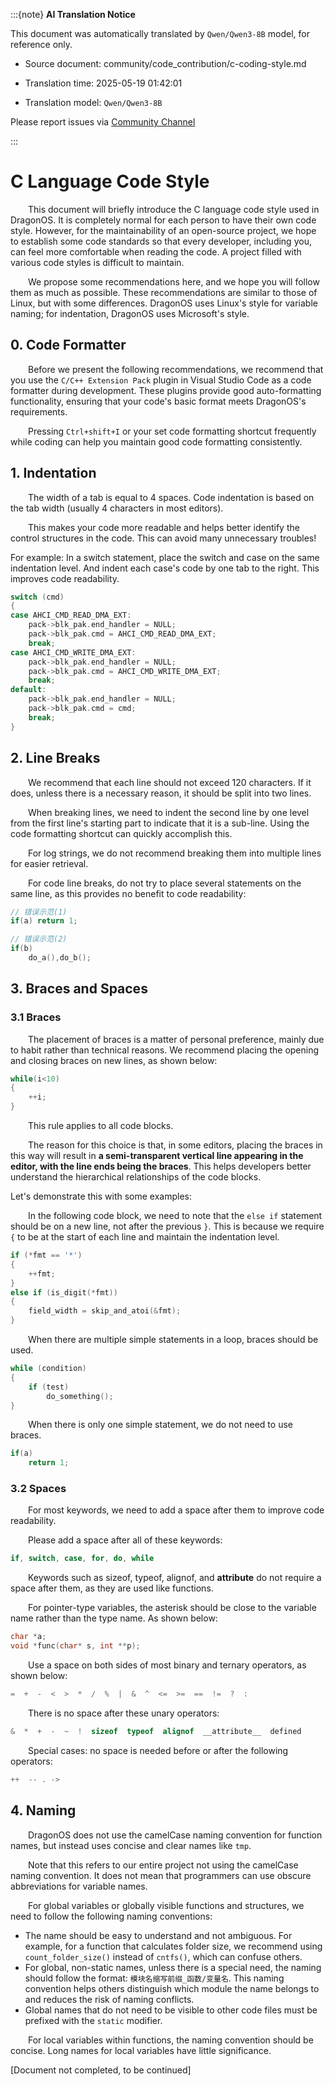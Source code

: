 :::{note}
**AI Translation Notice**

This document was automatically translated by `Qwen/Qwen3-8B` model, for reference only.

- Source document: community/code_contribution/c-coding-style.md

- Translation time: 2025-05-19 01:42:01

- Translation model: `Qwen/Qwen3-8B`

Please report issues via [Community Channel](https://github.com/DragonOS-Community/DragonOS/issues)

:::

# C Language Code Style

&emsp;&emsp;This document will briefly introduce the C language code style used in DragonOS. It is completely normal for each person to have their own code style. However, for the maintainability of an open-source project, we hope to establish some code standards so that every developer, including you, can feel more comfortable when reading the code. A project filled with various code styles is difficult to maintain.

&emsp;&emsp;We propose some recommendations here, and we hope you will follow them as much as possible. These recommendations are similar to those of Linux, but with some differences. DragonOS uses Linux's style for variable naming; for indentation, DragonOS uses Microsoft's style.

## 0. Code Formatter

&emsp;&emsp;Before we present the following recommendations, we recommend that you use the `C/C++ Extension Pack` plugin in Visual Studio Code as a code formatter during development. These plugins provide good auto-formatting functionality, ensuring that your code's basic format meets DragonOS's requirements.

&emsp;&emsp;Pressing `Ctrl+shift+I` or your set code formatting shortcut frequently while coding can help you maintain good code formatting consistently.

## 1. Indentation

&emsp;&emsp;The width of a tab is equal to 4 spaces. Code indentation is based on the tab width (usually 4 characters in most editors).

&emsp;&emsp;This makes your code more readable and helps better identify the control structures in the code. This can avoid many unnecessary troubles!

For example: In a switch statement, place the switch and case on the same indentation level. And indent each case's code by one tab to the right. This improves code readability.

```c
switch (cmd)
{
case AHCI_CMD_READ_DMA_EXT:
    pack->blk_pak.end_handler = NULL;
    pack->blk_pak.cmd = AHCI_CMD_READ_DMA_EXT;
    break;
case AHCI_CMD_WRITE_DMA_EXT:
    pack->blk_pak.end_handler = NULL;
    pack->blk_pak.cmd = AHCI_CMD_WRITE_DMA_EXT;
    break;
default:
    pack->blk_pak.end_handler = NULL;
    pack->blk_pak.cmd = cmd;
    break;
}
```

## 2. Line Breaks

&emsp;&emsp;We recommend that each line should not exceed 120 characters. If it does, unless there is a necessary reason, it should be split into two lines.

&emsp;&emsp;When breaking lines, we need to indent the second line by one level from the first line's starting part to indicate that it is a sub-line. Using the code formatting shortcut can quickly accomplish this.

&emsp;&emsp;For log strings, we do not recommend breaking them into multiple lines for easier retrieval.

&emsp;&emsp;For code line breaks, do not try to place several statements on the same line, as this provides no benefit to code readability:

```c
// 错误示范(1)
if(a) return 1;

// 错误示范(2)
if(b)
    do_a(),do_b();
```

## 3. Braces and Spaces

### 3.1 Braces

&emsp;&emsp;The placement of braces is a matter of personal preference, mainly due to habit rather than technical reasons. We recommend placing the opening and closing braces on new lines, as shown below:

```c
while(i<10)
{
    ++i;
}
```

&emsp;&emsp;This rule applies to all code blocks.

&emsp;&emsp;The reason for this choice is that, in some editors, placing the braces in this way will result in **a semi-transparent vertical line appearing in the editor, with the line ends being the braces**. This helps developers better understand the hierarchical relationships of the code blocks.

Let's demonstrate this with some examples:

&emsp;&emsp;In the following code block, we need to note that the `else if` statement should be on a new line, not after the previous `}`. This is because we require `{` to be at the start of each line and maintain the indentation level.

```c
if (*fmt == '*')
{
    ++fmt;
}
else if (is_digit(*fmt))
{
    field_width = skip_and_atoi(&fmt);
}
```

&emsp;&emsp;When there are multiple simple statements in a loop, braces should be used.

```c
while (condition) 
{
    if (test)
        do_something();
}
```

&emsp;&emsp;When there is only one simple statement, we do not need to use braces.

```c
if(a)
    return 1;
```

### 3.2 Spaces

&emsp;&emsp;For most keywords, we need to add a space after them to improve code readability.

&emsp;&emsp;Please add a space after all of these keywords:

```c
if, switch, case, for, do, while
```

&emsp;&emsp;Keywords such as sizeof, typeof, alignof, and __attribute__ do not require a space after them, as they are used like functions.

&emsp;&emsp;For pointer-type variables, the asterisk should be close to the variable name rather than the type name. As shown below:

```c
char *a;
void *func(char* s, int **p);
```

&emsp;&emsp;Use a space on both sides of most binary and ternary operators, as shown below:

```c
=  +  -  <  >  *  /  %  |  &  ^  <=  >=  ==  !=  ?  :
```

&emsp;&emsp;There is no space after these unary operators:

```c
&  *  +  -  ~  !  sizeof  typeof  alignof  __attribute__  defined
```

&emsp;&emsp;Special cases: no space is needed before or after the following operators:

```c
++  -- . ->
```

## 4. Naming

&emsp;&emsp;DragonOS does not use the camelCase naming convention for function names, but instead uses concise and clear names like `tmp`.

&emsp;&emsp;Note that this refers to our entire project not using the camelCase naming convention. It does not mean that programmers can use obscure abbreviations for variable names.

&emsp;&emsp;For global variables or globally visible functions and structures, we need to follow the following naming conventions:

- The name should be easy to understand and not ambiguous. For example, for a function that calculates folder size, we recommend using `count_folder_size()` instead of `cntfs()`, which can confuse others.
- For global, non-static names, unless there is a special need, the naming should follow the format: `模块名缩写前缀_函数/变量名`. This naming convention helps others distinguish which module the name belongs to and reduces the risk of naming conflicts.
- Global names that do not need to be visible to other code files must be prefixed with the `static` modifier.

&emsp;&emsp;For local variables within functions, the naming convention should be concise. Long names for local variables have little significance.

[Document not completed, to be continued]
